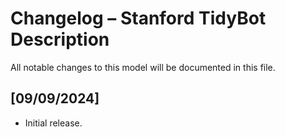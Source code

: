 # Changelog – Stanford TidyBot Description

All notable changes to this model will be documented in this file.

## [09/09/2024]
- Initial release.

